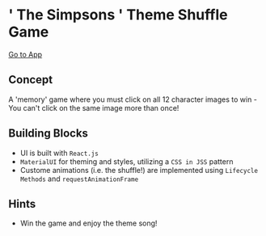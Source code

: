 # ' The Simpsons ' Theme Shuffle Game

[Go to App](https://zealous-meninsky-879b2a.netlify.com)

## Concept
A 'memory' game where you must click on all 12 character images to win - You can't click on the same image more than once!

## Building Blocks
* UI is built with `React.js`
* `MaterialUI` for theming and styles, utilizing a `CSS in JSS` pattern
* Custome animations (i.e. the shuffle!) are implemented using `Lifecycle Methods` and `requestAnimationFrame`

 ## Hints
 * Win the game and enjoy the theme song!

